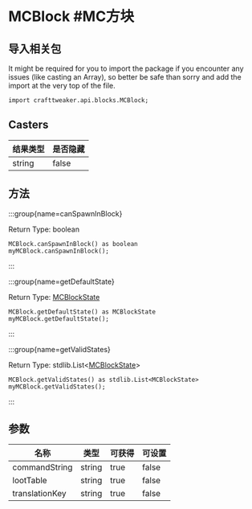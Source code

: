 # MCBlock #MC方块

## 导入相关包

It might be required for you to import the package if you encounter any issues (like casting an Array), so better be safe than sorry and add the import at the very top of the file.
```zenscript
import crafttweaker.api.blocks.MCBlock;
```


## Casters

| 结果类型   | 是否隐藏  |
| ------ | ----- |
| string | false |

## 方法

:::group{name=canSpawnInBlock}

Return Type: boolean

```zenscript
MCBlock.canSpawnInBlock() as boolean
myMCBlock.canSpawnInBlock();
```

:::

:::group{name=getDefaultState}

Return Type: [MCBlockState](/vanilla/api/blocks/MCBlockState)

```zenscript
MCBlock.getDefaultState() as MCBlockState
myMCBlock.getDefaultState();
```

:::

:::group{name=getValidStates}

Return Type: stdlib.List&lt;[MCBlockState](/vanilla/api/blocks/MCBlockState)&gt;

```zenscript
MCBlock.getValidStates() as stdlib.List<MCBlockState>
myMCBlock.getValidStates();
```

:::


## 参数

| 名称             | 类型     | 可获得  | 可设置   |
| -------------- | ------ | ---- | ----- |
| commandString  | string | true | false |
| lootTable      | string | true | false |
| translationKey | string | true | false |

